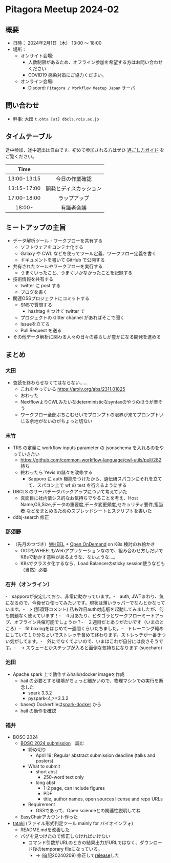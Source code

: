 # Pitagora Meetup 2024-02

## 概要

- 日時： 2024年2月1日（木） 13:00 〜 18:00
- 場所：
  - オンサイト会場:
    - 人数制限があるため、オフライン参加を希望する方はお問い合わせください
    - COVID19 感染対策にご協力ください。
  - オンライン会場:
    - Discord: `Pitagora / Workflow Meetup Japan` サーバ

## 問い合わせ

- 幹事: 大田 `t.ohta [at] dbcls.rois.ac.jp`

## タイムテーブル

途中参加、途中退出は自由です。初めて参加される方はぜひ [過ごし方ガイド](/events/meetup/whatis) をご覧ください。

|    Time     |                        |
| :---------: | :--------------------: |
| 13:00-13:15 |     今日の作業確認     |
| 13:15-17:00 | 開発とディスカッション |
| 17:00-18:00 |      ラップアップ      |
|   18:00-    |       有識者会議       |

## ミートアップの主旨

- データ解析ツール・ワークフローを共有する
  - ソフトウェアをコンテナ化する
  - Galaxy や CWL などを使ってツール定義、ワークフロー定義を書く
  - ドキュメントを書いて GitHub で公開する
- 共有されたツールやワークフローを実行する
  - うまくいったこと、うまくいかなかったことを記録する
- 技術情報を共有する
  - twitter に post する
  - ブログを書く
- 関連OSSプロジェクトにコミットする
  - SNSで質問する
    - hashtag をつけて twitter で
  - プロジェクトの Gitter channel があればそこで聞く
  - Issueを立てる
  - Pull Request を送る
- その他データ解析に関わる人々の日々の暮らしが豊かになる開発を進める

## まとめ

### 大田

- 査読を終わらせなくてはならない……
  - これをやっている https://arxiv.org/abs/2311.01825
  - おわった
  - NextflowよりCWLみたいなdeterministicなsyntaxのやつのほうが楽そう
  - ワークフロー全部ぶちこむせいでプロンプトの限界が来てプロンプトいじる余地がないのがちょっと切ない

### 末竹

- TRS の定義に workflow inputs parameter の jsonschema を入れるのをやっていきたい
  - https://github.com/common-workflow-language/cwl-utils/pull/282 待ち
  - 終わったら Yevis の諸々を改修する
    - Sapporo に auth 機能をつけたから、遺伝研スパコンにそれを立てて、スパコン上で wf の test を行えるようにする
- DBCLS のサーバデータバックアップについて考えていた
  - 真面目に社内情シス的なお気持ちでやることを考え、Host Name,OS,Size,データの重要度,データ変更頻度,セキュリティ要件,担当者 などをまとめるためのスプレッドシートとスクリプトを書いた
- ddbj-search 修正

### 那須野

- （先月のつづき）[WHEEL](https://github.com/RIKEN-RCCS/WHEEL) + [Open OnDemand](https://openondemand.org/) on K8s 検討のお絵かき
  - OODもWHEELもWebアプリケーションなので、組み合わせ方しだいでK8sで動かす意味があるような、ないような…。
  - K8sでクラスタ化するなら、Load Balancerのsticky session使うなども（当然）必要

### 石井（オンライン）

-　sapporoが安定しており、非常に助かっています。-　auth, JWTまわり、気になるので、今後ぜひ使ってみたいです。現状は薄いラッパーでなんとかなっています。-　> (那須野コメント) 私も昨日auth対応版を起動してみましたが、何も問題なく使えています！-　４月あたり、ピタゴラとワークフローミートアップ、オフライン共催可能でしょうか？-　２週目だとありがたいです（いまのところ）-　fit boxingをはじめて一週間くらいたちました。-　トレーニング軽めにしていて１０分ちょいでストレッチ含めて終わります。ストレッチが一番きつい気がしてます。-　外にでなくてよいので、いまはこれが自分には良さそうです。-　-> スウェーとかステップが入ると面倒な気持ちになります (suecharo)

### 池田

- Apache spark 上で動作するhailのdocker imageを作成
  - hail の必要とする環境がちょっと細かいので、物理マシンでの実行を断念した
    - spark 3.3.2
    - pyspark<4,>=3.3.2
  - baseの Dockerfileは[spark-docker](https://github.com/apache/spark-docker) から
  - hail の動作を確認

### 福井

- BOSC 2024
  - [BOSC 2024 submission](https://www.open-bio.org/events/bosc-2024/submit/)　読む
    - 締め切り
      - April 19: Regular abstract submission deadline (talks and posters)
    - What to submit
      - short abst
        - 250-word text only
      - long abst
        - 1-2 page, can include figures
        - PDF
        - title, author names, open sources license and repo URLs
    - Requirement
      - OSSであって、Open scienceとの関連性説明してね
  - EasyChairアカウント作った
- [tataki](https://github.com/sapporo-wes/tataki) (ファイル形式判定ツール mainly for バイオインフォ)
  - README.mdを改善した
  - バグを見つけたので修正しなければいけない
    - コマンド引数がURLのときの結果出力がURLではなく、ダウンロード後のtemporary fileになっている。
      - -> (追記20240209) 修正して[release](https://github.com/sapporo-wes/tataki/releases/tag/v0.2.2)した
